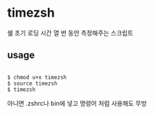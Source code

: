 # timezsh

쉘 초기 로딩 시간 열 번 동안 측정해주는 스크립트

## usage

```shell

$ chmod u+x timezsh
$ source timezsh
$ timezsh

```

아니면 .zshrc나 bin에 넣고 명령어 처럼 사용해도 무방

